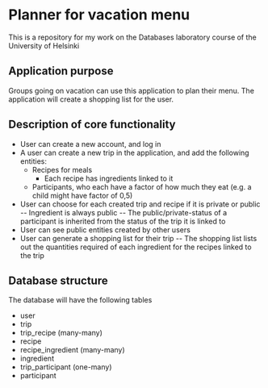 # Planner for vacation menu 
This is a repository for my work on the Databases laboratory course of the University of Helsinki

## Application purpose
Groups going on vacation can use this application to plan their menu. The application will create a shopping list for the user.

## Description of core functionality
- User can create a new account, and log in
- A user can create a new trip in the application, and add the following entities:
    - Recipes for meals
        - Each recipe has ingredients linked to it
    - Participants, who each have a factor of how much they eat (e.g. a child might have factor of 0,5)
- User can choose for each created trip and recipe if it is private or public  
-- Ingredient is always public
-- The public/private-status of a participant is inherited from the status of the trip it is linked to
- User can see public entities created by other users
- User can generate a shopping list for their trip
-- The shopping list lists out the quantities required of each ingredient for the recipes linked to the trip

## Database structure
The database will have the following tables
- user
- trip
- trip_recipe (many-many)
- recipe
- recipe_ingredient (many-many)
- ingredient
- trip_participant (one-many)
- participant


